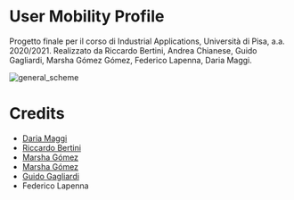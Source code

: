 # User Mobility Profile



Progetto finale per il corso di Industrial Applications, Università di Pisa, a.a. 2020/2021.
Realizzato da Riccardo Bertini, Andrea Chianese, Guido Gagliardi, Marsha Gómez Gómez, Federico Lapenna, Daria Maggi.

![general_scheme](https://github.com/dariamaggi/AutomativeSystem/blob/main/img/general%20scheme.jpg)


# Credits
* [Daria Maggi](https://github.com/dariamaggi)
* [Riccardo Bertini](https://github.com/RickyDenton)
* [Marsha Gómez](https://github.com/MarshaGomez)
* [Marsha Gómez](https://github.com/MarshaGomez)
* [Guido Gagliardi](https://github.com/guidogagl)
* Federico Lapenna
